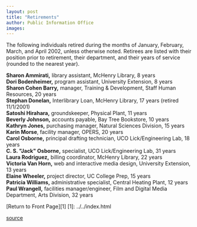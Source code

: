 ```yaml
---
layout: post
title: "Retirements"
author: Public Information Office
images:
---
```


The following individuals retired during the months of January, February, March, and April 2002, unless otherwise noted. Retirees are listed with their position prior to retirement, their department, and their years of service (rounded to the nearest year).  
  
**Sharon Ammirati,** library assistant, McHenry Library, 8 years  
**Dori Bodenheimer,** program assistant, University Extension, 8 years  
**Sharon Cohen Barry,** manager, Training & Development, Staff Human Resources, 20 years  
**Stephan Donelan,** Interlibrary Loan, McHenry Library, 17 years (retired 11/1/2001)  
**Satoshi Hirahara,** groundskeeper, Physical Plant, 11 years   
**Beverly Johnson,** accounts payable, Bay Tree Bookstore, 10 years  
**Kathryn Jones,** purchasing manager, Natural Sciences Division, 15 years   
**Karin Morse**, facility manager, OPERS, 20 years   
**Carol Osborne,** principal drafting technician, UCO Lick/Engineering Lab, 18 years   
**C. S. "Jack" Osborne,** specialist, UCO Lick/Engineering Lab, 31 years   
**Laura Rodriguez,** billing coordinator, McHenry Library, 22 years  
**Victoria Van Horn,** web and interactive media design, University Extension, 13 years  
**Elaine Wheeler,** project director, UC College Prep, 15 years   
**Patricia Williams,** administrative specialist, Central Heating Plant, 12 years  
**Paul Wrangell,** facilities manager/engineer, Film and Digital Media Department, Arts Division, 32 years

[Return to Front Page][1]
[1]: ../../index.html

[source](http://www1.ucsc.edu/currents/01-02/05-20/retirements.html "Permalink to retirements")
